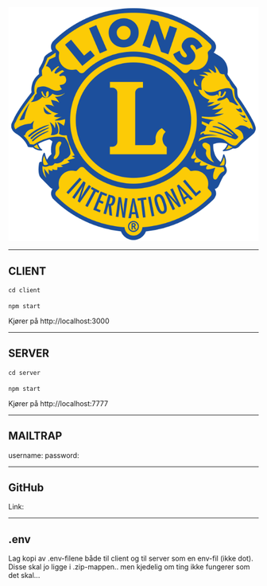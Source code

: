 ![](./logo.svg)

---
## CLIENT

```
cd client

npm start
```
Kjører på http://localhost:3000  

---
## SERVER
```
cd server

npm start
```
Kjører på http://localhost:7777

---
## MAILTRAP

username:
password:

---
## GitHub

Link: 

---
## .env

Lag kopi av .env-filene både til client og til server som en env-fil (ikke dot). Disse skal jo ligge i .zip-mappen.. men kjedelig om ting ikke fungerer som det skal...